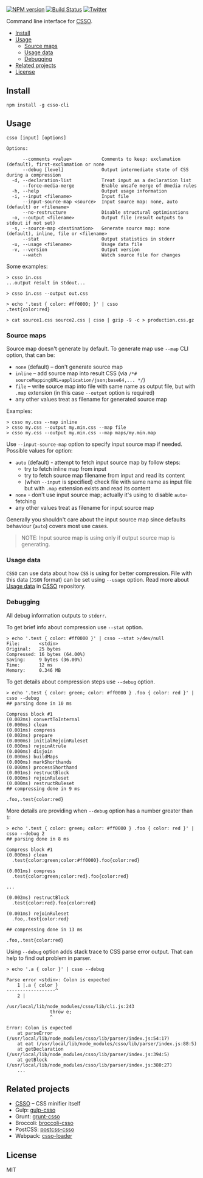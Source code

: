 [![NPM version](https://img.shields.io/npm/v/csso-cli.svg)](https://www.npmjs.com/package/csso-cli)
[![Build Status](https://travis-ci.org/css/csso-cli.svg?branch=master)](https://travis-ci.org/css/csso-cli)
[![Twitter](https://img.shields.io/badge/Twitter-@cssoptimizer-blue.svg)](https://twitter.com/cssoptimizer)

Command line interface for [CSSO](https://github.com/css/csso).

<!-- MarkdownTOC -->

- [Install](#install)
- [Usage](#usage)
  - [Source maps](#source-maps)
  - [Usage data](#usage-data)
  - [Debugging](#debugging)
- [Related projects](#related-projects)
- [License](#license)

<!-- /MarkdownTOC -->

## Install

```
npm install -g csso-cli
```

## Usage

```
csso [input] [options]

Options:

      --comments <value>           Comments to keep: exclamation (default), first-exclamation or none
      --debug [level]              Output intermediate state of CSS during a compression
  -d, --declaration-list           Treat input as a declaration list
      --force-media-merge          Enable unsafe merge of @media rules
  -h, --help                       Output usage information
  -i, --input <filename>           Input file
      --input-source-map <source>  Input source map: none, auto (default) or <filename>
      --no-restructure             Disable structural optimisations
  -o, --output <filename>          Output file (result outputs to stdout if not set)
  -s, --source-map <destination>   Generate source map: none (default), inline, file or <filename>
      --stat                       Output statistics in stderr
  -u, --usage <filename>           Usage data file
  -v, --version                    Output version
      --watch                      Watch source file for changes
```

Some examples:

```
> csso in.css
...output result in stdout...

> csso in.css --output out.css

> echo '.test { color: #ff0000; }' | csso
.test{color:red}

> cat source1.css source2.css | csso | gzip -9 -c > production.css.gz
```

### Source maps

Source map doesn't generate by default. To generate map use `--map` CLI option, that can be:

- `none` (default) – don't generate source map
- `inline` – add source map into result CSS (via `/*# sourceMappingURL=application/json;base64,... */`)
- `file` – write source map into file with same name as output file, but with `.map` extension (in this case `--output` option is required)
- any other values treat as filename for generated source map

Examples:

```
> csso my.css --map inline
> csso my.css --output my.min.css --map file
> csso my.css --output my.min.css --map maps/my.min.map
```

Use `--input-source-map` option to specify input source map if needed. Possible values for option:

- `auto` (default) - attempt to fetch input source map by follow steps:
  - try to fetch inline map from input
  - try to fetch source map filename from input and read its content
  - (when `--input` is specified) check file with same name as input file but with `.map` extension exists and read its content
- `none` - don't use input source map; actually it's using to disable `auto`-fetching
- any other values treat as filename for input source map

Generally you shouldn't care about the input source map since defaults behaviour (`auto`) covers most use cases.

> NOTE: Input source map is using only if output source map is generating.

### Usage data

`CSSO` can use data about how `CSS` is using for better compression. File with this data (`JSON` format) can be set using `--usage` option. Read more about [Usage data](https://github.com/css/csso#usage-data) in [CSSO](https://github.com/css/csso) repository.

### Debugging

All debug information outputs to `stderr`.

To get brief info about compression use `--stat` option.

```
> echo '.test { color: #ff0000 }' | csso --stat >/dev/null
File:       <stdin>
Original:   25 bytes
Compressed: 16 bytes (64.00%)
Saving:     9 bytes (36.00%)
Time:       12 ms
Memory:     0.346 MB
```

To get details about compression steps use `--debug` option.

```
> echo '.test { color: green; color: #ff0000 } .foo { color: red }' | csso --debug
## parsing done in 10 ms

Compress block #1
(0.002ms) convertToInternal
(0.000ms) clean
(0.001ms) compress
(0.002ms) prepare
(0.000ms) initialRejoinRuleset
(0.000ms) rejoinAtrule
(0.000ms) disjoin
(0.000ms) buildMaps
(0.000ms) markShorthands
(0.000ms) processShorthand
(0.001ms) restructBlock
(0.000ms) rejoinRuleset
(0.000ms) restructRuleset
## compressing done in 9 ms

.foo,.test{color:red}
```

More details are providing when `--debug` option has a number greater than `1`:

```
> echo '.test { color: green; color: #ff0000 } .foo { color: red }' | csso --debug 2
## parsing done in 8 ms

Compress block #1
(0.000ms) clean
  .test{color:green;color:#ff0000}.foo{color:red}

(0.001ms) compress
  .test{color:green;color:red}.foo{color:red}

...

(0.002ms) restructBlock
  .test{color:red}.foo{color:red}

(0.001ms) rejoinRuleset
  .foo,.test{color:red}

## compressing done in 13 ms

.foo,.test{color:red}
```

Using `--debug` option adds stack trace to CSS parse error output. That can help to find out problem in parser.

```
> echo '.a { color }' | csso --debug

Parse error <stdin>: Colon is expected
    1 |.a { color }
------------------^
    2 |

/usr/local/lib/node_modules/csso/lib/cli.js:243
                throw e;
                ^

Error: Colon is expected
    at parseError (/usr/local/lib/node_modules/csso/lib/parser/index.js:54:17)
    at eat (/usr/local/lib/node_modules/csso/lib/parser/index.js:88:5)
    at getDeclaration (/usr/local/lib/node_modules/csso/lib/parser/index.js:394:5)
    at getBlock (/usr/local/lib/node_modules/csso/lib/parser/index.js:380:27)
    ...
```

## Related projects

- [CSSO](https://github.com/css/csso) – CSS minifier itself
- Gulp: [gulp-csso](https://github.com/ben-eb/gulp-csso)
- Grunt: [grunt-csso](https://github.com/t32k/grunt-csso)
- Broccoli: [broccoli-csso](https://github.com/sindresorhus/broccoli-csso)
- PostCSS: [postcss-csso](https://github.com/lahmatiy/postcss-csso)
- Webpack: [csso-loader](https://github.com/sandark7/csso-loader)

## License

MIT
